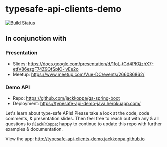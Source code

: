 # typesafe-api-clients-demo

[![Build Status](https://travis-ci.org/jackkoppa/typesafe-api-clients-demo.svg?branch=master)](https://travis-ci.org/jackkoppa/typesafe-api-clients-demo)

## In conjunction with

### Presentation

* Slides: https://docs.google.com/presentation/d/1foL-tGd4PKQzhX7-etfV86ezgF74Z9QfSpIO-ivEe2o
* Meetup: https://www.meetup.com/Vue-DC/events/266086862/

### Demo API

* Repo: https://github.com/jackkoppa/gs-spring-boot 
* Deployment: https://typesafe-api-demo-java.herokuapp.com/

Let's learn about type-safe APIs! Please take a look at the code, code comments, & presentation slides. Then feel free to reach out with any & all questions to [`@JackPKoppa`](https://twitter.com/jackpkoppa); happy to continue to update this repo with further examples & documentation.

View the app: http://typesafe-api-clients-demo.jackkoppa.github.io